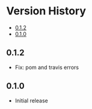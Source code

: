 # Version History

[TOC]: # " "

- [0.1.2](#012)
- [0.1.0](#010)


## 0.1.2

* Fix: pom and travis errors

## 0.1.0

* Initial release

